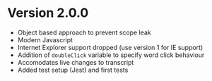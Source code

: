# Version 2.0.0

- Object based approach to prevent scope leak
- Modern Javascript
- Internet Explorer support dropped (use version 1 for IE support)
- Addition of `doubleClick` variable to specify word click behaviour
- Accomodates live changes to transcript
- Added test setup (Jest) and first tests
